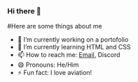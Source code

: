 ### Hi there 👋

#Here are some things about me

- 🔭 I’m currently working on a portofolio
- 🌱 I’m currently learning HTML and CSS
- 📫 How to reach me: [Email](emailto:lewisastondavies1@gmail.com), Discord
- 😄 Pronouns: He/Him
- ⚡ Fun fact: I love aviation!

<!--
**uklewis124/uklewis124** is a ✨ _special_ ✨ repository because its `README.md` (this file) appears on your GitHub profile.

Here are some ideas to get you started:

- 🔭 I’m currently working on ...
- 🌱 I’m currently learning ...
- 👯 I’m looking to collaborate on ...
- 🤔 I’m looking for help with ...
- 💬 Ask me about ...
- 📫 How to reach me: ...
- 😄 Pronouns: ...
- ⚡ Fun fact: ...
-->
